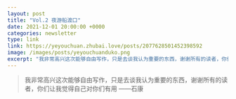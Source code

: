 ```yaml
---
layout: post
title: "Vol.2 夜游船渡口"
date: 2021-12-01 20:00:00 +0000
categories: newsletter
type: link
link: https://yeyouchuan.zhubai.love/posts/2077628501452398592
image: /images/posts/yeyouchuanduko.png
excerpt: "我非常高兴这次能够自由写作，只是去谈我认为重要的东西，谢谢所有的读者，你们让我觉得自己对你们有用。"
---
```


> 我非常高兴这次能够自由写作，只是去谈我认为重要的东西，谢谢所有的读者，你们让我觉得自己对你们有用  ——石康
